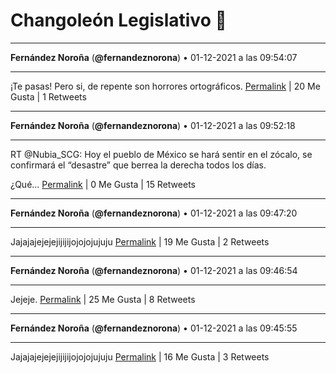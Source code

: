 # Changoleón Legislativo 🙈
*****
**Fernández Noroña** (**@fernandeznorona**) • 01-12-2021 a las 09:54:07
*****
¡Te pasas! Pero si, de repente son horrores ortográficos.
[Permalink](https://twitter.com/fernandeznorona/status/1466103330535530499) | 20 Me Gusta | 1 Retweets
*****
**Fernández Noroña** (**@fernandeznorona**) • 01-12-2021 a las 09:52:18
*****
RT @Nubia_SCG: Hoy el pueblo de México se hará sentir en el zócalo, se confirmará el “desastre” que berrea la derecha todos los días.


¿Qué…
[Permalink](https://twitter.com/fernandeznorona/status/1466102873859792899) | 0 Me Gusta | 15 Retweets
*****
**Fernández Noroña** (**@fernandeznorona**) • 01-12-2021 a las 09:47:20
*****
Jajajajejejejijijijojojojujuju
[Permalink](https://twitter.com/fernandeznorona/status/1466101621482565636) | 19 Me Gusta | 2 Retweets
*****
**Fernández Noroña** (**@fernandeznorona**) • 01-12-2021 a las 09:46:54
*****
Jejeje.
[Permalink](https://twitter.com/fernandeznorona/status/1466101513093369860) | 25 Me Gusta | 8 Retweets
*****
**Fernández Noroña** (**@fernandeznorona**) • 01-12-2021 a las 09:45:55
*****
Jajajajejejejijijijojojojujuju
[Permalink](https://twitter.com/fernandeznorona/status/1466101266828910600) | 16 Me Gusta | 3 Retweets